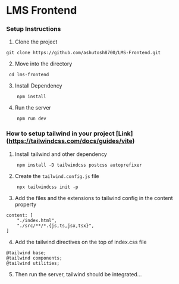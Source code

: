 # LMS Frontend

### Setup Instructions

1. Clone the project

```
git clone https://github.com/ashutosh8700/LMS-Frontend.git

```

2. Move into the directory

```
 cd lms-frontend

```
3. Install Dependency

```
    npm install

```
4. Run the server

```
    npm run dev

```
### How to setup tailwind in your project [Link] (https://tailwindcss.com/docs/guides/vite)

1. Install tailwind and other dependency

```
    npm install -D tailwindcss postcss autoprefixer
```
2. Create the `tailwind.config.js` file 

```
    npx tailwindcss init -p

```
3. Add the files and the extensions to tailwind config in the content property

```
content: [
    "./index.html",
    "./src/**/*.{js,ts,jsx,tsx}",
]

```
4. Add the tailwind directives on the top of index.css file

```
@tailwind base;
@tailwind components;
@tailwind utilities;

```
5. Then run the server, tailwind should be integrated...







